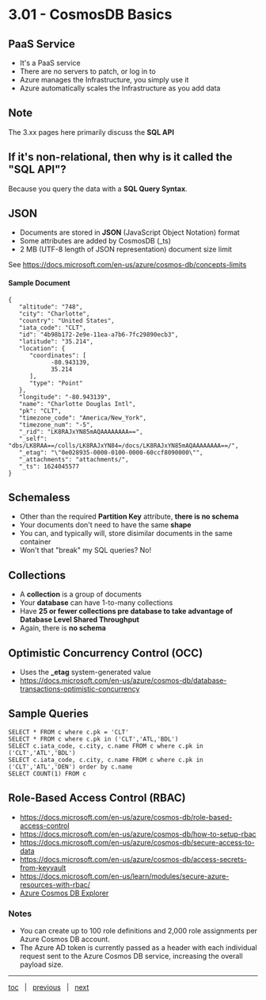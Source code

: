 # 3.01 - CosmosDB Basics

## PaaS Service

- It's a PaaS service
- There are no servers to patch, or log in to
- Azure manages the Infrastructure, you simply use it
- Azure automatically scales the Infrastructure as you add data


## Note

The 3.xx pages here primarily discuss the **SQL API**

## If it's non-relational, then why is it called the "SQL API"?

Because you query the data with a **SQL Query Syntax**.

## JSON

- Documents are stored in **JSON** (JavaScript Object Notation) format
- Some attributes are added by CosmosDB (_ts)
- 2 MB (UTF-8 length of JSON representation) document size limit

See https://docs.microsoft.com/en-us/azure/cosmos-db/concepts-limits

#### Sample Document

```
{
   "altitude": "748",
   "city": "Charlotte",
   "country": "United States",
   "iata_code": "CLT",
   "id": "4b98b172-2e9e-11ea-a7b6-7fc29890ecb3",
   "latitude": "35.214",
   "location": {
      "coordinates": [
            -80.943139,
            35.214
      ],
      "type": "Point"
   },
   "longitude": "-80.943139",
   "name": "Charlotte Douglas Intl",
   "pk": "CLT",
   "timezone_code": "America/New_York",
   "timezone_num": "-5",
   "_rid": "LK8RAJxYN85mAQAAAAAAAA==",
   "_self": "dbs/LK8RAA==/colls/LK8RAJxYN84=/docs/LK8RAJxYN85mAQAAAAAAAA==/",
   "_etag": "\"0e028935-0000-0100-0000-60ccf8090000\"",
   "_attachments": "attachments/",
   "_ts": 1624045577
}
```

## Schemaless

- Other than the required **Partition Key** attribute, **there is no schema**
- Your documents don't need to have the same **shape**
- You can, and typically will, store disimilar documents in the same container
- Won't that "break" my SQL queries?  No!


## Collections

- A **collection** is a group of documents
- Your **database** can have 1-to-many collections
- Have **25 or fewer collections pre database to take advantage of Database Level Shared Throughput**
- Again, there is **no schema**


## Optimistic Concurrency Control (OCC)

- Uses the **_etag** system-generated value
- https://docs.microsoft.com/en-us/azure/cosmos-db/database-transactions-optimistic-concurrency


## Sample Queries

```
SELECT * FROM c where c.pk = 'CLT'
SELECT * FROM c where c.pk in ('CLT','ATL,'BDL')
SELECT c.iata_code, c.city, c.name FROM c where c.pk in ('CLT','ATL','BDL')
SELECT c.iata_code, c.city, c.name FROM c where c.pk in ('CLT','ATL','DEN') order by c.name
SELECT COUNT(1) FROM c
```

## Role-Based Access Control (RBAC)

- https://docs.microsoft.com/en-us/azure/cosmos-db/role-based-access-control
- https://docs.microsoft.com/en-us/azure/cosmos-db/how-to-setup-rbac
- https://docs.microsoft.com/en-us/azure/cosmos-db/secure-access-to-data
- https://docs.microsoft.com/en-us/azure/cosmos-db/access-secrets-from-keyvault
- https://docs.microsoft.com/en-us/learn/modules/secure-azure-resources-with-rbac/
- [Azure Cosmos DB Explorer](https://cosmos.azure.com/?feature.enableAadDataPlane=true)

### Notes

- You can create up to 100 role definitions and 2,000 role assignments per Azure Cosmos DB account.
- The Azure AD token is currently passed as a header with each individual request sent to the Azure Cosmos DB service, increasing the overall payload size.

---

[toc](0_table_of_contents.md) &nbsp; |  &nbsp; [previous](0_table_of_contents.md) &nbsp; | &nbsp; [next](3_02_cosmosdb_non_features.md) &nbsp;
